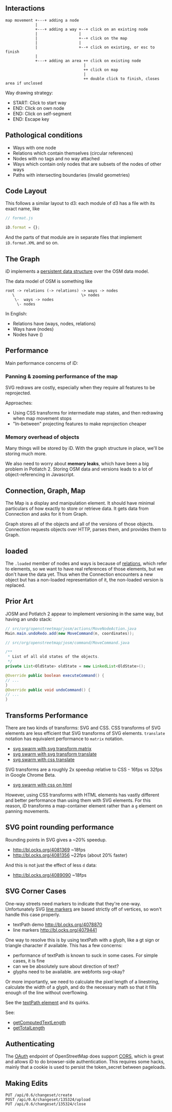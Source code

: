 ## Interactions

    map movement +---+ adding a node
                 |
                 +---+ adding a way +--+ click on an existing node
                 |                  |
                 |                  +--+ click on the map
                 |                  |
                 |                  +--+ click on existing, or esc to finish
                 |
                 +---+ adding an area ++ click on existing node
                                      |
                                      ++ click on map
                                      |
                                      ++ double click to finish, closes area if unclosed


Way drawing strategy:

* START: Click to start way
* END: Click on own node
* END: Click on self-segment
* END: Escape key

## Pathological conditions

* Ways with one node
* Relations which contain themselves (circular references)
* Nodes with no tags and no way attached
* Ways which contain only nodes that are subsets of the nodes of other ways
* Paths with intersecting boundaries (invalid geometries)

## Code Layout

This follows a similar layout to d3: each module of d3 has a file with its exact
name, like

```javascript
// format.js

iD.format = {};
```

And the parts of that module are in separate files that implement `iD.format.XML`
and so on.

## The Graph

iD implements a [persistent data structure](http://en.wikipedia.org/wiki/Persistent_data_structure)
over the OSM data model.

The data model of OSM is something like

    root -> relations (-> relations) -> ways -> nodes
       \                             \> nodes
        \-  ways -> nodes
         \- nodes

In English:

* Relations have (ways, nodes, relations)
* Ways have (nodes)
* Nodes have ()

## Performance

Main performance concerns of iD:

### Panning & zooming performance of the map

SVG redraws are costly, especially when they require all features to
be reprojected.

Approaches:

* Using CSS transforms for intermediate map states, and then redrawing when
  map movement stops
* "In-between" projecting features to make reprojection cheaper

### Memory overhead of objects

Many things will be stored by iD. With the graph structure in place, we'll
be storing much more.

We also need to worry about **memory leaks**, which have been a big problem
in Potlatch 2. Storing OSM data and versions leads to a lot of object-referencing
in Javascript.

## Connection, Graph, Map

The Map is a display and manipulation element. It should have minimal particulars
of how exactly to store or retrieve data. It gets data from Connection and
asks for it from Graph.

Graph stores all of the objects and all of the versions of those objects.
Connection requests objects over HTTP, parses them, and provides them to Graph.

## loaded

The `.loaded` member of nodes and ways is because of [relations](http://wiki.openstreetmap.org/wiki/Relation),
which refer to elements, so we want to have real references of those
elements, but we don't have the data yet. Thus when the Connection
encounters a new object but has a non-loaded representation of it,
the non-loaded version is replaced.

## Prior Art

JOSM and Potlatch 2 appear to implement versioning in the same way, but having
an undo stack:

```java
// src/org/openstreetmap/josm/actions/MoveNodeAction.java
Main.main.undoRedo.add(new MoveCommand(n, coordinates));

// src/org/openstreetmap/josm/command/MoveCommand.java

/**
 * List of all old states of the objects.
 */
private List<OldState> oldState = new LinkedList<OldState>();

@Override public boolean executeCommand() {
// ...
}
@Override public void undoCommand() {
// ...
}
```

## Transforms Performance

There are two kinds of transforms: SVG and CSS. CSS transforms of SVG elements
are less efficient that SVG transforms of SVG elements. `translate` notation
has equivalent performance to `matrix` notation.

* [svg swarm with svg transform matrix](http://bl.ocks.org/d/4074697/)
* [svg swarm with svg transform translate](http://bl.ocks.org/d/4074808/)
* [svg swarm with css translate](http://bl.ocks.org/d/4074632/)

SVG transforms are a roughly 2x speedup relative to CSS - 16fps vs 32fps in
Google Chrome Beta.

* [svg swarm with css on html](http://bl.ocks.org/4081364)

However, using CSS transforms with HTML elements has vastly different and
better performance than using them with SVG elements. For this reason, iD
transforms a map-container element rather than a `g` element on panning
movements.

## SVG point rounding performance

Rounding points in SVG gives a ~20% speedup.

* http://bl.ocks.org/4081369 ~18fps
* http://bl.ocks.org/4081356 ~22fps (about 20% faster)

And this is not just the effect of less `d` data:

* http://bl.ocks.org/4089090 ~18fps

## SVG Corner Cases

One-way streets need markers to indicate that they're one-way. Unfortunately
SVG [line markers](http://www.svgbasics.com/markers.html) are based strictly
off of vertices, so won't handle this case properly.

* textPath demo http://bl.ocks.org/4078870
* line markers http://bl.ocks.org/4079441

One way to resolve this is by using textPath with a glyph, like a gt sign or
triangle character if available. This has a few concerns:

* performance of textPath is known to suck in some cases. For simple cases, it is fine
* can we be absolutely sure about direction of text?
* glyphs need to be available. are webfonts svg-okay?

Or more importantly, we need to calculate the pixel length of a linestring,
calculate the width of a glyph, and do the necessary math so that it fills enough
of the line without overflowing.

See the [textPath element](http://www.w3.org/TR/SVG/text.html#TextPathElement) and its quirks.

See:

* [getComputedTextLength](http://www.w3.org/TR/SVG/text.html#__svg__SVGTextContentElement__getComputedTextLength)
* [getTotalLength](http://www.w3.org/TR/SVG/paths.html#__svg__SVGPathElement__getTotalLength)

## Authenticating

The [OAuth](http://oauth.net/) endpoint of OpenStreetMap does support
[CORS](http://en.wikipedia.org/wiki/Cross-origin_resource_sharing),
which is great and allows iD to do browser-side authentication. This requires some hacks,
mainly that a cookie is used to persist the token_secret between pageloads.

## Making Edits

    PUT /api/0.6/changeset/create
    POST /api/0.6/changeset/135324/upload
    PUT /api/0.6/changeset/135324/close
